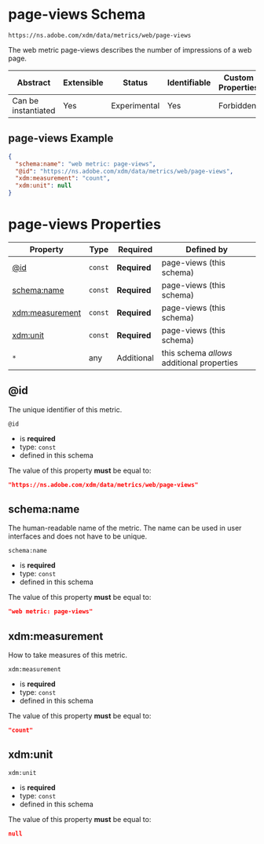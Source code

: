 
# page-views Schema

```
https://ns.adobe.com/xdm/data/metrics/web/page-views
```

The web metric page-views describes the number of impressions of a web page.

| Abstract | Extensible | Status | Identifiable | Custom Properties | Additional Properties | Defined In |
|----------|------------|--------|--------------|-------------------|-----------------------|------------|
| Can be instantiated | Yes | Experimental | Yes | Forbidden | Permitted | [data/page-views.schema.json](data/page-views.schema.json) |

## page-views Example
```json
{
  "schema:name": "web metric: page-views",
  "@id": "https://ns.adobe.com/xdm/data/metrics/web/page-views",
  "xdm:measurement": "count",
  "xdm:unit": null
}
```

# page-views Properties

| Property | Type | Required | Defined by |
|----------|------|----------|------------|
| [@id](#@id) | `const` | **Required** | page-views (this schema) |
| [schema:name](#schemaname) | `const` | **Required** | page-views (this schema) |
| [xdm:measurement](#xdmmeasurement) | `const` | **Required** | page-views (this schema) |
| [xdm:unit](#xdmunit) | `const` | **Required** | page-views (this schema) |
| `*` | any | Additional | this schema *allows* additional properties |

## @id

The unique identifier of this metric.

`@id`
* is **required**
* type: `const`
* defined in this schema

The value of this property **must** be equal to:

```json
"https://ns.adobe.com/xdm/data/metrics/web/page-views"
```





## schema:name

The human-readable name of the metric. The name can be used in user interfaces and does not have to be unique.

`schema:name`
* is **required**
* type: `const`
* defined in this schema

The value of this property **must** be equal to:

```json
"web metric: page-views"
```





## xdm:measurement

How to take measures of this metric.

`xdm:measurement`
* is **required**
* type: `const`
* defined in this schema

The value of this property **must** be equal to:

```json
"count"
```





## xdm:unit


`xdm:unit`
* is **required**
* type: `const`
* defined in this schema

The value of this property **must** be equal to:

```json
null
```




